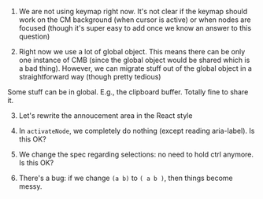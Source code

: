 1. We are not using keymap right now. It's not clear if the keymap should work
on the CM background (when cursor is active) or when nodes are focused (though it's super easy to add once we know an answer to this question)

2. Right now we use a lot of global object. This means there can be only one instance of CMB (since the global object would be shared which is a bad thing). However, we can migrate stuff out of the global object in a straightforward way (though pretty tedious)

Some stuff can be in global. E.g., the clipboard buffer. Totally fine to share it.

3. Let's rewrite the annoucement area in the React style

4. In `activateNode`, we completely do nothing (except reading aria-label). Is this OK?

5. We change the spec regarding selections: no need to hold ctrl anymore. Is this OK?

6. There's a bug: if we change `(a b)` to `( a b )`, then things become messy.
